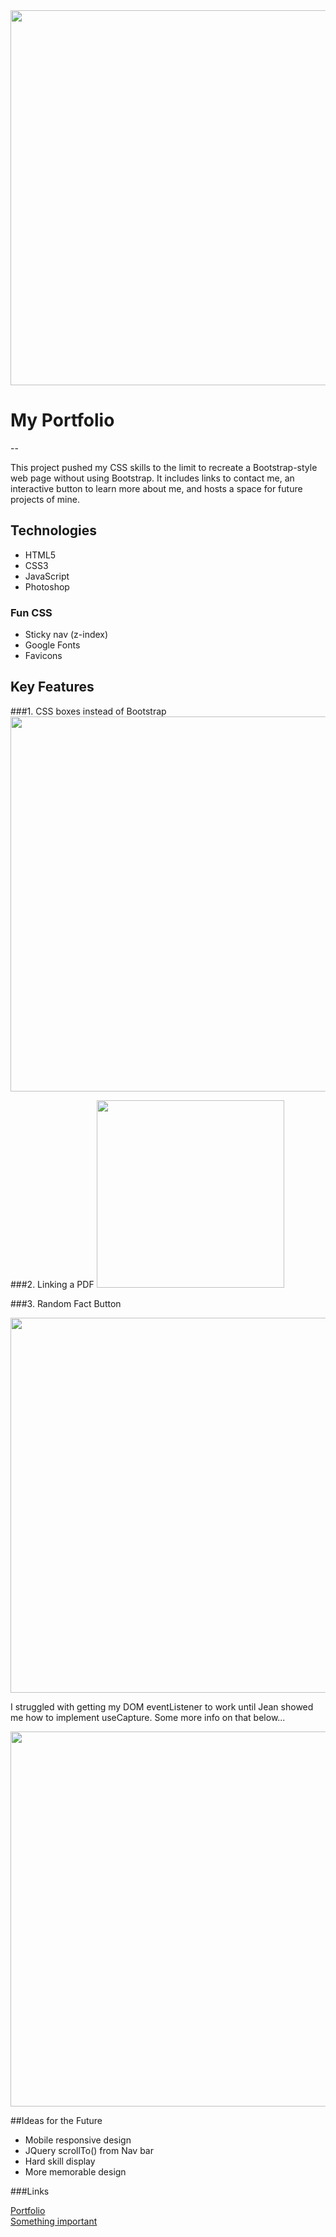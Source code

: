 <img src="http://i.imgur.com/X8WtT5N.png" width="600">



# My Portfolio
--

This project pushed my CSS skills to the limit to recreate a Bootstrap-style web page without using Bootstrap. It includes links to contact me, an interactive button to learn more about me, and hosts a space for future projects of mine.

## Technologies

* HTML5
* CSS3
* JavaScript
* Photoshop

### Fun CSS
* Sticky nav (z-index)
* Google Fonts
* Favicons

## Key Features

###1. CSS boxes instead of Bootstrap
<img src="http://i.imgur.com/petByNE.png" width="600">


###2. Linking a PDF
<img src="http://i.imgur.com/xvF2Qa4.png" width="300">

###3. Random Fact Button

<img src="http://i.imgur.com/A1pKxBd.png" width="600">

I struggled with getting my DOM eventListener to work until Jean showed me how to implement useCapture. Some more info on that below...

<img src="http://i.imgur.com/tfQzDH3.png" width="600">



##Ideas for the Future
* Mobile responsive design
* JQuery scrollTo() from Nav bar
* Hard skill display
* More memorable design

###Links

[Portfolio](http://mwiley322.github.io "Megan Wiley's Portfolio") <br>
[Something important](https://www.youtube.com/watch?v=dQw4w9WgXcQ "???")
